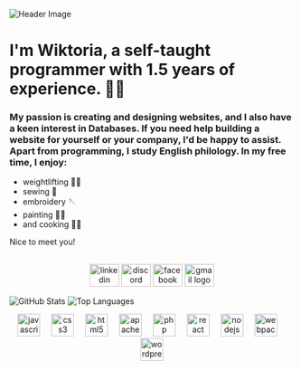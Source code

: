 
![Header Image](https://capsule-render.vercel.app/api?type=waving&color=A3DCBE&height=300&section=header&text=Hi%20everyone!&fontSize=90&fontColor=ffffff&align=center)

# I'm Wiktoria, a self-taught programmer with 1.5 years of experience. 👩‍💻

### My passion is creating and designing websites, and I also have a keen interest in Databases. If you need help building a website for yourself or your company, I'd be happy to assist. Apart from programming, I study English philology. In my free time, I enjoy:

- weightlifting 🏋️‍♀️
 - sewing :thread:
 - embroidery :sewing_needle:
 - painting :woman_artist:
 - and cooking :woman_cook:

Nice to meet you!

<br>
<div align="center">
<a href="www.linkedin.com/in/wiktoriaoblizajek" target="blank"><img src="https://raw.githubusercontent.com/maurodesouza/profile-readme-generator/master/src/assets/icons/social/linkedin/default.svg" width="52" height="40" alt="linkedin logo"  /></a>
<a href="https://discord.gg/F49Z2H4w" target="_blank"> <img src="https://raw.githubusercontent.com/maurodesouza/profile-readme-generator/master/src/assets/icons/social/discord/default.svg" width="52" height="40" alt="discord logo"  /></a>
<a href="https://www.facebook.com/wiktoria.oblizajek/" target="blank">  <img src="https://raw.githubusercontent.com/maurodesouza/profile-readme-generator/master/src/assets/icons/social/facebook/default.svg" width="52" height="40" alt="facebook logo"  /></a>
<a href="mailto:oblizajekwiktoria@gmail.com" target="blank">  <img src="https://raw.githubusercontent.com/maurodesouza/profile-readme-generator/master/src/assets/icons/social/gmail/default.svg" width="52" height="40" alt="gmail logo"  /></a>
</div>


![GitHub Stats](https://github-readme-stats.vercel.app/api?username=WiktoriaOblizajek&show_icons=true&theme=cobalt&count_private=true)
![Top Languages](https://github-readme-stats.vercel.app/api/top-langs/?username=WiktoriaOblizajek&layout=compact&langs_count=5&theme=cobalt)

<div align="center">
  <img src="https://cdn.jsdelivr.net/gh/devicons/devicon/icons/javascript/javascript-plain.svg" height="40" alt="javascript logo"  />
  <img width="12" />
  <img src="https://cdn.jsdelivr.net/gh/devicons/devicon/icons/css3/css3-original.svg" height="40" alt="css3 logo"  />
  <img width="12" />
  <img src="https://cdn.jsdelivr.net/gh/devicons/devicon/icons/html5/html5-original.svg" height="40" alt="html5 logo"  />
  <img width="12" />
  <img src="https://cdn.simpleicons.org/apache/D22128" height="40" alt="apache logo"  />
  <img width="12" />
  <img src="https://skillicons.dev/icons?i=php" height="40" alt="php logo"  />
  <img width="12" />
  <img src="https://cdn.jsdelivr.net/gh/devicons/devicon/icons/react/react-original.svg" height="40" alt="react logo"  />
  <img width="12" />
  <img src="https://cdn.simpleicons.org/nodedotjs/339933" height="40" alt="nodejs logo"  />
  <img width="12" />
  <img src="https://cdn.jsdelivr.net/gh/devicons/devicon/icons/webpack/webpack-original.svg" height="40" alt="webpack logo"  />
  <img width="12" />
  <img src="https://cdn.jsdelivr.net/gh/devicons/devicon/icons/wordpress/wordpress-original.svg" height="40" alt="wordpress logo"  />
</div>
<br>
<!--
**Wikaobl/Wikaobl** is a ✨ _special_ ✨ repository because its `README.md` (this file) appears on your GitHub profile.
**<iframe src="https://giphy.com/embed/i1tl23cTCndAr63GKE" width="480" height="423" frameBorder="0" class="giphy-embed" allowFullScreen></iframe><p><a href="https://giphy.com/gifs/music-pop-notes-i1tl23cTCndAr63GKE">via GIPHY</a></p>**
Here are some ideas to get you started:

- 🔭 I’m currently working on ...
- 🌱 I’m currently learning ...
- 👯 I’m looking to collaborate on ...
- 🤔 I’m looking for help with ...
- 💬 Ask me about ...
- 📫 How to reach me: ...
- 😄 Pronouns: ...
- ⚡ Fun fact: ...
-->
